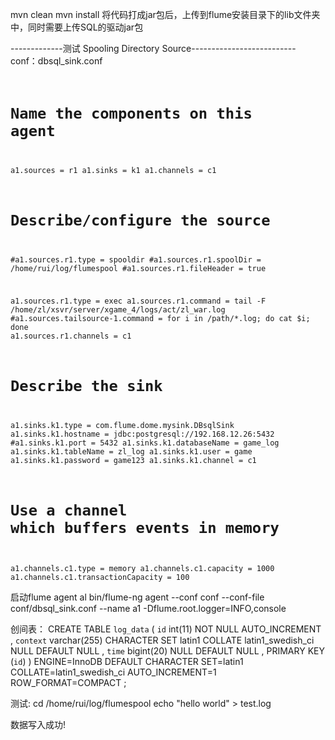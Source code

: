 
mvn clean 
mvn install
将代码打成jar包后，上传到flume安装目录下的lib文件夹中，同时需要上传SQL的驱动jar包

-------------测试 Spooling Directory Source--------------------------
conf：dbsql_sink.conf
<code>
# Name the components on this agent
a1.sources = r1
a1.sinks = k1
a1.channels = c1

# Describe/configure the source
#a1.sources.r1.type = spooldir
#a1.sources.r1.spoolDir = /home/rui/log/flumespool
#a1.sources.r1.fileHeader = true

a1.sources.r1.type = exec
a1.sources.r1.command = tail -F /home/zl/xsvr/server/xgame_4/logs/act/zl_war.log
#a1.sources.tailsource-1.command = for i in /path/*.log; do cat $i; done
a1.sources.r1.channels = c1

# Describe the sink
a1.sinks.k1.type = com.flume.dome.mysink.DBsqlSink
a1.sinks.k1.hostname = jdbc:postgresql://192.168.12.26:5432
#a1.sinks.k1.port = 5432
a1.sinks.k1.databaseName = game_log
a1.sinks.k1.tableName = zl_log
a1.sinks.k1.user = game
a1.sinks.k1.password = game123
a1.sinks.k1.channel = c1

# Use a channel which buffers events in memory
a1.channels.c1.type = memory
a1.channels.c1.capacity = 1000
a1.channels.c1.transactionCapacity = 100
</code>


启动flume agent al
bin/flume-ng agent --conf conf --conf-file conf/dbsql_sink.conf --name a1 -Dflume.root.logger=INFO,console


创间表：
CREATE TABLE `log_data` (
`id`  int(11) NOT NULL AUTO_INCREMENT ,
`context`  varchar(255) CHARACTER SET latin1 COLLATE latin1_swedish_ci NULL DEFAULT NULL ,
`time`  bigint(20) NULL DEFAULT NULL ,
PRIMARY KEY (`id`)
)
ENGINE=InnoDB
DEFAULT CHARACTER SET=latin1 COLLATE=latin1_swedish_ci
AUTO_INCREMENT=1
ROW_FORMAT=COMPACT
;


测试:
cd /home/rui/log/flumespool
echo "hello world" > test.log

数据写入成功!

